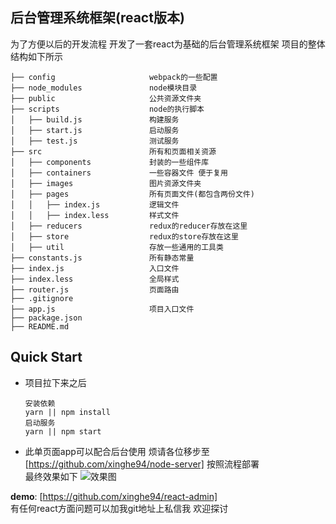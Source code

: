 ## 后台管理系统框架(react版本)
为了方便以后的开发流程 开发了一套react为基础的后台管理系统框架
项目的整体结构如下所示

```
├── config                     webpack的一些配置
├── node_modules               node模块目录
├── public                     公共资源文件夹
├── scripts                    node的执行脚本
│   ├── build.js               构建服务
│   ├── start.js               启动服务
│   ├── test.js                测试服务
├── src                        所有和页面相关资源
│   ├── components             封装的一些组件库
│   ├── containers             一些容器文件 便于复用
│   ├── images                 图片资源文件夹
│   ├── pages                  所有页面文件(都包含两份文件)
│   │   ├── index.js           逻辑文件
│   │   ├── index.less         样式文件
│   ├── reducers               redux的reducer存放在这里
│   ├── store                  redux的store存放在这里
│   ├── util                   存放一些通用的工具类
├── constants.js               所有静态常量
├── index.js                   入口文件
├── index.less                 全局样式
├── router.js                  页面路由
├── .gitignore
├── app.js                     项目入口文件
├── package.json               
├── README.md
```

## Quick Start
* 项目拉下来之后 

    ```
    安装依赖
    yarn || npm install
    启动服务
    yarn || npm start
    ```
* 此单页面app可以配合后台使用 烦请各位移步至<br>[https://github.com/xinghe94/node-server]
按照流程部署<br>
最终效果如下
![效果图](https://github.com/xinghe94/markdownimg/blob/master/react_admin.gif)
    
**demo**: [https://github.com/xinghe94/react-admin]<br>
有任何react方面问题可以加我git地址上私信我 欢迎探讨

